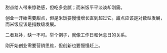 甜点给人带来惊艳感，但吃多会腻；而米饭平平淡淡却刚需。


创业一开始需要甜点，但是米饭要慢慢增长直到超过它。甜点应该是对数型发展，而米饭应该是指数级发展。

二者互补，缺一不可。举个例子，就像工作日和休息日的关系。

刚开始创业需要营销思维，但创新也要慢慢赶上。
